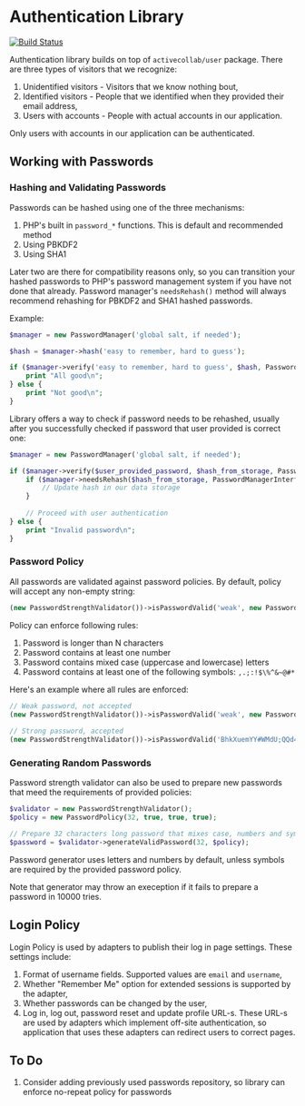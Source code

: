 # Authentication Library

[![Build Status](https://travis-ci.org/activecollab/authentication.svg?branch=master)](https://travis-ci.org/activecollab/authentication)

Authentication library builds on top of `activecollab/user` package. There are three types of visitors that we recognize:

1. Unidentified visitors - Visitors that we know nothing bout,
1. Identified visitors - People that we identified when they provided their email address,
1. Users with accounts - People with actual accounts in our application.

Only users with accounts in our application can be authenticated.

## Working with Passwords

### Hashing and Validating Passwords

Passwords can be hashed using one of the three mechanisms:

1. PHP's built in `password_*` functions. This is default and recommended method
1. Using PBKDF2
1. Using SHA1

Later two are there for compatibility reasons only, so you can transition your hashed passwords to PHP's password management system if you have not done that already. Password manager's `needsRehash()` method will always recommend rehashing for PBKDF2 and SHA1 hashed passwords.

Example:

```php
$manager = new PasswordManager('global salt, if needed');

$hash = $manager->hash('easy to remember, hard to guess');

if ($manager->verify('easy to remember, hard to guess', $hash, PasswordManagerInterface::HASHED_WITH_PHP)) {
    print "All good\n";
} else {
    print "Not good\n";
}
```

Library offers a way to check if password needs to be rehashed, usually after you successfully checked if password that user provided is correct one:

```php
$manager = new PasswordManager('global salt, if needed');

if ($manager->verify($user_provided_password, $hash_from_storage, PasswordManagerInterface::HASHED_WITH_PHP)) {
    if ($manager->needsRehash($hash_from_storage, PasswordManagerInterface::HASHED_WITH_PHP)) {
        // Update hash in our data storage
    }
    
    // Proceed with user authentication
} else {
    print "Invalid password\n";
}
```

### Password Policy

All passwords are validated against password policies. By default, policy will accept any non-empty string:

```php
(new PasswordStrengthValidator())->isPasswordValid('weak', new PasswordPolicy()); // Will return TRUE
```

Policy can enforce following rules:

1. Password is longer than N characters
1. Password contains at least one number
1. Password contains mixed case (uppercase and lowercase) letters
1. Password contains at least one of the following symbols: `,.;:!$\%^&~@#*`

Here's an example where all rules are enforced:

```php
// Weak password, not accepted
(new PasswordStrengthValidator())->isPasswordValid('weak', new PasswordPolicy(32, true, true, true));
 
// Strong password, accepted
(new PasswordStrengthValidator())->isPasswordValid('BhkXuemYY#WMdU;QQd4QpXpcEjbw2XHP', new PasswordPolicy(32, true, true, true));
```

### Generating Random Passwords

Password strength validator can also be used to prepare new passwords that meed the requirements of provided policies:

```php
$validator = new PasswordStrengthValidator();
$policy = new PasswordPolicy(32, true, true, true);

// Prepare 32 characters long password that mixes case, numbers and symbols
$password = $validator->generateValidPassword(32, $policy); 
```

Password generator uses letters and numbers by default, unless symbols are required by the provided password policy.

Note that generator may throw an exeception if it fails to prepare a password in 10000 tries.

## Login Policy

Login Policy is used by adapters to publish their log in page settings. These settings include:

1. Format of username fields. Supported values are `email` and `username`,
1. Whether "Remember Me" option for extended sessions is supported by the adapter,
1. Whether passwords can be changed by the user,
1. Log in, log out, password reset and update profile URL-s. These URL-s are used by adapters which implement off-site authentication, so application that uses these adapters can redirect users to correct pages. 

## To Do

1. Consider adding previously used passwords repository, so library can enforce no-repeat policy for passwords
